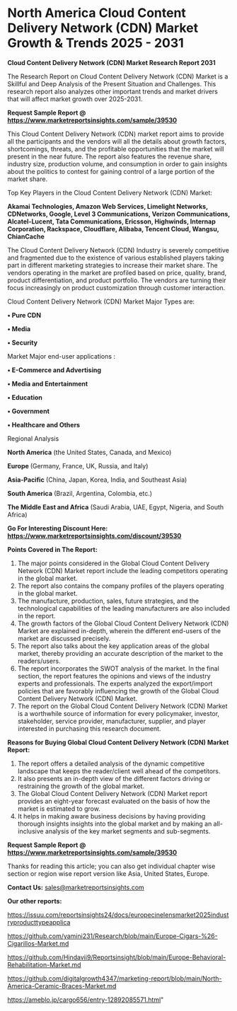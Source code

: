 # North America Cloud Content Delivery Network (CDN) Market Growth & Trends 2025 - 2031

<strong>Cloud Content Delivery Network (CDN) Market Research Report 2031</strong>

The Research Report on Cloud Content Delivery Network (CDN) Market is a Skillful and Deep Analysis of the Present Situation and Challenges. This research report also analyzes other important trends and market drivers that will affect market growth over 2025-2031.

<strong>Request Sample Report @ <a href=https://www.marketreportsinsights.com/sample/39530>https://www.marketreportsinsights.com/sample/39530</a></strong>

This Cloud Content Delivery Network (CDN) market report aims to provide all the participants and the vendors will all the details about growth factors, shortcomings, threats, and the profitable opportunities that the market will present in the near future. The report also features the revenue share, industry size, production volume, and consumption in order to gain insights about the politics to contest for gaining control of a large portion of the market share.

Top Key Players in the Cloud Content Delivery Network (CDN) Market:

<strong>Akamai Technologies, Amazon Web Services, Limelight Networks, CDNetworks, Google, Level 3 Communications, Verizon Communications, Alcatel-Lucent, Tata Communications, Ericsson, Highwinds, Internap Corporation, Rackspace, Cloudflare, Alibaba, Tencent Cloud, Wangsu, ChianCache</strong>

The Cloud Content Delivery Network (CDN) Industry is severely competitive and fragmented due to the existence of various established players taking part in different marketing strategies to increase their market share. The vendors operating in the market are profiled based on price, quality, brand, product differentiation, and product portfolio. The vendors are turning their focus increasingly on product customization through customer interaction.

Cloud Content Delivery Network (CDN) Market Major Types are:

<strong>•  Pure CDN

•  Media

•  Security</strong>

Market Major end-user applications :

<strong>•  E-Commerce and Advertising

•  Media and Entertainment

•  Education

•  Government

•  Healthcare and Others</strong>

Regional Analysis

</u><strong><b>North America</b></strong> (the United States, Canada, and Mexico)

<strong><b>Europe </b></strong>(Germany, France, UK, Russia, and Italy)

<strong><b>Asia-Pacific</b></strong> (China, Japan, Korea, India, and Southeast Asia)

<strong><b>South America</b></strong> (Brazil, Argentina, Colombia, etc.)

<strong><b>The Middle East and Africa</b></strong> (Saudi Arabia, UAE, Egypt, Nigeria, and South Africa)

<strong>Go For Interesting Discount Here: <a href=https://www.marketreportsinsights.com/discount/39530>https://www.marketreportsinsights.com/discount/39530</a></strong>

<strong>Points Covered in The Report:</strong>
<ol>
  <li>The major points considered in the Global Cloud Content Delivery Network (CDN) Market report include the leading competitors operating in the global market.</li>
  <li>The report also contains the company profiles of the players operating in the global market.</li>
  <li>The manufacture, production, sales, future strategies, and the technological capabilities of the leading manufacturers are also included in the report.</li>
  <li>The growth factors of the Global Cloud Content Delivery Network (CDN) Market are explained in-depth, wherein the different end-users of the market are discussed precisely.</li>
  <li>The report also talks about the key application areas of the global market, thereby providing an accurate description of the market to the readers/users.</li>
  <li>The report incorporates the SWOT analysis of the market. In the final section, the report features the opinions and views of the industry experts and professionals. The experts analyzed the export/import policies that are favorably influencing the growth of the Global Cloud Content Delivery Network (CDN) Market.</li>
  <li>The report on the Global Cloud Content Delivery Network (CDN) Market is a worthwhile source of information for every policymaker, investor, stakeholder, service provider, manufacturer, supplier, and player interested in purchasing this research document.</li>
</ol>
<strong>Reasons for Buying Global Cloud Content Delivery Network (CDN) Market Report:</strong>

<ol>
  <li>The report offers a detailed analysis of the dynamic competitive landscape that keeps the reader/client well ahead of the competitors.</li>
  <li>It also presents an in-depth view of the different factors driving or restraining the growth of the global market.</li>
  <li>The Global Cloud Content Delivery Network (CDN) Market report provides an eight-year forecast evaluated on the basis of how the market is estimated to grow.</li>
  <li>It helps in making aware business decisions by having providing thorough insights insights into the global market and by making an all-inclusive analysis of the key market segments and sub-segments.</li>
</ol>
<strong>Request Sample Report @ <a href=https://www.marketreportsinsights.com/sample/39530>https://www.marketreportsinsights.com/sample/39530</a></strong>


Thanks for reading this article; you can also get individual chapter wise section or region wise report version like Asia, United States, Europe.

<strong>Contact Us:</strong>
sales@marketreportsinsights.com

<strong>Our other reports:</strong>

<a href=https://issuu.com/reportsinsights24/docs/europecinelensmarket2025industryproducttypeapplica>https://issuu.com/reportsinsights24/docs/europecinelensmarket2025industryproducttypeapplica</a>

<a href=https://github.com/yamini231/Research/blob/main/Europe-Cigars-%26-Cigarillos-Market.md>https://github.com/yamini231/Research/blob/main/Europe-Cigars-%26-Cigarillos-Market.md</a>

<a href=https://github.com/Hindavii9/Reportsinsight/blob/main/Europe-Behavioral-Rehabilitation-Market.md>https://github.com/Hindavii9/Reportsinsight/blob/main/Europe-Behavioral-Rehabilitation-Market.md</a>

<a href=https://github.com/digitalgrowth4347/marketing-report/blob/main/North-America-Ceramic-Braces-Market.md>https://github.com/digitalgrowth4347/marketing-report/blob/main/North-America-Ceramic-Braces-Market.md</a>

<a href=https://ameblo.jp/cargo656/entry-12892085571.html>https://ameblo.jp/cargo656/entry-12892085571.html</a>"

